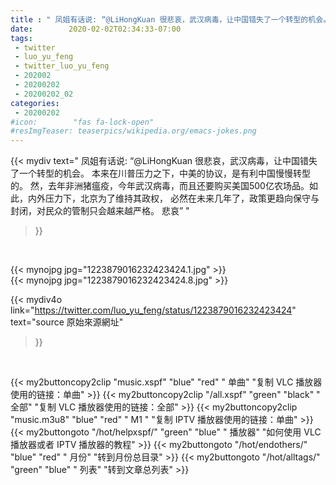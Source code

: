 ```yaml
---
title : " 凤姐有话说: “@LiHongKuan 很悲哀，武汉病毒，让中国错失了一个转型的机会。&#10;本来在川普压力之下，中美的协议，是有利中国慢慢转型的。&#10;&#10;然，去年非洲猪瘟疫，今年武汉病毒，而且还要购买美国500亿农场品。如此，内外压力下，北京为了维持其政权，&#10;必然在未来几年了，政策更趋向保守与封闭，对民众的管制只会越来越严格。&#10;&#10;悲哀”  "
date:        2020-02-02T02:34:33-07:00
tags:
 - twitter
 - luo_yu_feng
 - twitter_luo_yu_feng
 - 202002
 - 20200202
 - 20200202_02
categories:
 - 20200202
#icon:        "fas fa-lock-open"
#resImgTeaser: teaserpics/wikipedia.org/emacs-jokes.png
---
```


{{< mydiv text=" 凤姐有话说: “@LiHongKuan 很悲哀，武汉病毒，让中国错失了一个转型的机会。&#10;本来在川普压力之下，中美的协议，是有利中国慢慢转型的。&#10;&#10;然，去年非洲猪瘟疫，今年武汉病毒，而且还要购买美国500亿农场品。如此，内外压力下，北京为了维持其政权，&#10;必然在未来几年了，政策更趋向保守与封闭，对民众的管制只会越来越严格。&#10;&#10;悲哀”  "
>}}
<br>


 {{< mynojpg jpg="1223879016232423424.1.jpg" >}}<br> 
 {{< mynojpg jpg="1223879016232423424.8.jpg" >}}<br> 



{{< mydiv4o link="https://twitter.com/luo_yu_feng/status/1223879016232423424"
text="source 原始來源網址"
>}}


<br>



{{< my2buttoncopy2clip "music.xspf"        "blue"   "red"    " 单曲"  "复制 VLC 播放器使用的链接：单曲" >}} {{< my2buttoncopy2clip "/all.xspf"         "green"  "black"  " 全部"  "复制 VLC 播放器使用的链接：全部" >}} {{< my2buttoncopy2clip "music.m3u8"        "blue"   "red"    " M1 "    "复制 IPTV 播放器使用的链接：单曲" >}} {{< my2buttongoto      "/hot/helpxspf/"    "green"  "blue"   " 播放器" "如何使用 VLC 播放器或者 IPTV 播放器的教程" >}} {{< my2buttongoto      "/hot/endothers/"   "blue"   "red"    " 月份"   "转到月份总目录" >}} {{< my2buttongoto      "/hot/alltags/"     "green"  "blue"   " 列表"   "转到文章总列表" >}} 
